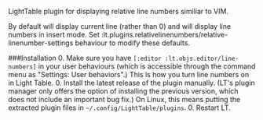 LightTable plugin for displaying relative line numbers similiar to VIM.


By default will display current line (rather than 0) and will display line numbers in insert mode. Set :lt.plugins.relativelinenumbers/relative-linenumber-settings behaviour to modify these defaults.


###Installation
0. Make sure you have `[:editor :lt.objs.editor/line-numbers]` in your user behaviours (which is accessible through the command menu as "Settings: User behaviors".) This is how you turn line numbers on in Light Table.
0. Install the latest release of the plugin manually. (LT's plugin manager only offers the option of installing the previous version, which does not include an important bug fix.) On Linux, this means putting the extracted plugin files in `~/.config/LightTable/plugins`.
0. Restart LT.
